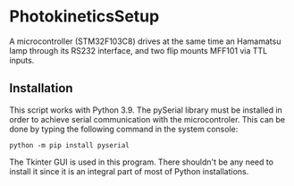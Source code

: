 # PhotokineticsSetup
A microcontroller (STM32F103C8) drives at the same time an Hamamatsu lamp through its RS232 interface, and two flip mounts MFF101 via TTL inputs.

## Installation
This script works with Python 3.9.
The pySerial library must be installed in order to achieve serial communication with the microcontroler. This can be done by typing the following command in the system console:
```
python -m pip install pyserial
```
The Tkinter GUI is used in this program. There shouldn't be any need to install it since it is an integral part of most of Python installations.
